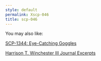 ```yaml
---
style: default
permalink: Xscp-046
title: scp-046
---
```

You may also like:

[SCP-1344: Eye-Catching Goggles](http://scp-wiki.net/scp-1344)

[Harrison T. Winchester III Journal Excerpts](http://scp-wiki.net/harrison-t-winchester-iii-journal-excerpts)
